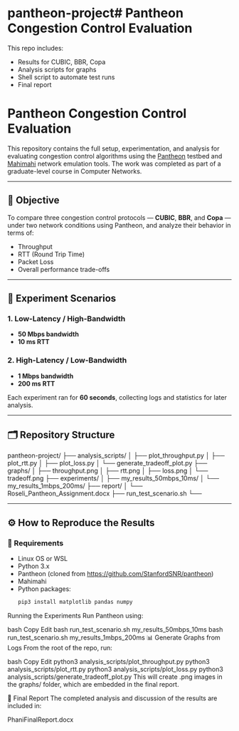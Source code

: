 # pantheon-project# Pantheon Congestion Control Evaluation

This repo includes:
- Results for CUBIC, BBR, Copa
- Analysis scripts for graphs
- Shell script to automate test runs
- Final report

# Pantheon Congestion Control Evaluation

This repository contains the full setup, experimentation, and analysis for evaluating congestion control algorithms using the [Pantheon](https://github.com/StanfordSNR/pantheon) testbed and [Mahimahi](https://github.com/ravinet/mahimahi) network emulation tools. The work was completed as part of a graduate-level course in Computer Networks.

---

## 📌 Objective

To compare three congestion control protocols — **CUBIC**, **BBR**, and **Copa** — under two network conditions using Pantheon, and analyze their behavior in terms of:
- Throughput
- RTT (Round Trip Time)
- Packet Loss
- Overall performance trade-offs

---

## 🧪 Experiment Scenarios

### 1. Low-Latency / High-Bandwidth
- **50 Mbps bandwidth**
- **10 ms RTT**

### 2. High-Latency / Low-Bandwidth
- **1 Mbps bandwidth**
- **200 ms RTT**

Each experiment ran for **60 seconds**, collecting logs and statistics for later analysis.

---

## 🗂️ Repository Structure

pantheon-project/ ├── analysis_scripts/ │ ├── plot_throughput.py │ ├── plot_rtt.py │ ├── plot_loss.py │ └── generate_tradeoff_plot.py ├── graphs/ │ ├── throughput.png │ ├── rtt.png │ ├── loss.png │ └── tradeoff.png ├── experiments/ │ ├── my_results_50mbps_10ms/ │ └── my_results_1mbps_200ms/ ├── report/ │ └── Roseli_Pantheon_Assignment.docx ├── run_test_scenario.sh └──


---

## ⚙️ How to Reproduce the Results

### 🧾 Requirements

- Linux OS or WSL
- Python 3.x
- Pantheon (cloned from https://github.com/StanfordSNR/pantheon)
- Mahimahi
- Python packages:
  ```bash
  pip3 install matplotlib pandas numpy

 Running the Experiments
Run Pantheon using:

bash
Copy
Edit
bash run_test_scenario.sh my_results_50mbps_10ms
bash run_test_scenario.sh my_results_1mbps_200ms
📊 Generate Graphs from Logs
From the root of the repo, run:

bash
Copy
Edit
python3 analysis_scripts/plot_throughput.py
python3 analysis_scripts/plot_rtt.py
python3 analysis_scripts/plot_loss.py
python3 analysis_scripts/generate_tradeoff_plot.py
This will create .png images in the graphs/ folder, which are embedded in the final report.

📄 Final Report
The completed analysis and discussion of the results are included in:

PhaniFinalReport.docx
